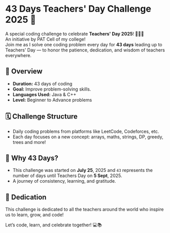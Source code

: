 # 43 Days Teachers' Day Challenge 2025 🎯

A special coding challenge to celebrate **Teachers' Day 2025**! 🧑‍🏫✨  
An initiative by PAT Cell of my college! <br>
Join me as I solve one coding problem every day for **43 days** leading up to Teachers' Day — to honor the patience, dedication, and wisdom of teachers everywhere.

## 📌 Overview
- **Duration:** 43 days of coding
- **Goal:** Improve problem-solving skills.
- **Languages Used:** Java & C++
- **Level:** Beginner to Advance problems

## 🗓️ Challenge Structure
- Daily coding problems from platforms like LeetCode, Codeforces, etc.
- Each day focuses on a new concept: arrays, maths, strings, DP, greedy, trees and more!

## 🎯 Why 43 Days?
- This challenge was started on **July 25**, 2025 and `43` represents the number of days until Teachers Day on **5 Sept**, 2025.
- A journey of consistency, learning, and gratitude.

## 🙌 Dedication
This challenge is dedicated to all the teachers around the world who inspire us to learn, grow, and code!

Let’s code, learn, and celebrate together! 💻📚
